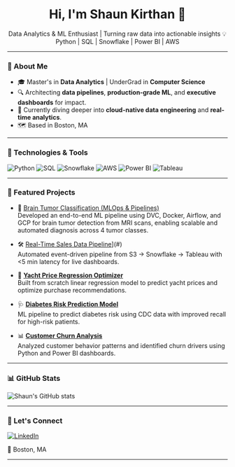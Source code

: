 <h1 align="center">Hi, I'm Shaun Kirthan 👋</h1>

<p align="center">
Data Analytics & ML Enthusiast | Turning raw data into actionable insights  
💡 Python | SQL | Snowflake | Power BI | AWS  
</p>

---

### 🚀 About Me
- 🎓 Master's in **Data Analytics** | UnderGrad in **Computer Science**
- 🔍 Architecting **data pipelines**, **production‑grade ML**, and **executive dashboards** for impact.
- 🌱 Currently diving deeper into **cloud-native data engineering** and **real-time analytics**.
- 🗺️ Based in Boston, MA

---

### 🔧 Technologies & Tools

![Python](https://img.shields.io/badge/Python-3670A0?style=for-the-badge&logo=python&logoColor=white)
![SQL](https://img.shields.io/badge/SQL-4479A1?style=for-the-badge&logo=postgresql&logoColor=white)
![Snowflake](https://img.shields.io/badge/Snowflake-29B5E8?style=for-the-badge&logo=snowflake&logoColor=white)
![AWS](https://img.shields.io/badge/AWS-232F3E?style=for-the-badge&logo=amazon-aws&logoColor=white)
![Power BI](https://img.shields.io/badge/PowerBI-F2C811?style=for-the-badge&logo=powerbi&logoColor=black)
![Tableau](https://img.shields.io/badge/Tableau-E97627?style=for-the-badge&logo=tableau&logoColor=white)

---

### 💼 Featured Projects

- 🧠 [Brain Tumor Classification (MLOps & Pipelines)](https://github.com/Omii2899/Brain-Tumor-Classification)  
  Developed an end-to-end ML pipeline using DVC, Docker, Airflow, and GCP for brain tumor detection from MRI scans, enabling scalable and automated diagnosis across 4 tumor classes.

- 🛠 [Real-Time Sales Data Pipeline](https://github.com/shaunkirthan/SalesStream-RealTime-Pipeline)](#)  
  Automated event-driven pipeline from S3 → Snowflake → Tableau with <5 min latency for live dashboards.

- 🚢 **[Yacht Price Regression Optimizer](https://github.com/shaunkirthan/yacht-price-regression-optimizer)**  
  Built from scratch linear regression model to predict yacht prices and optimize purchase recommendations.

- 🩺 **[Diabetes Risk Prediction Model](https://github.com/shaunkirthan/diabetes-risk-prediction-model)**  
  ML pipeline to predict diabetes risk using CDC data with improved recall for high-risk patients.

- 📊 **[Customer Churn Analysis](https://github.com/shaunkirthan/Customer-Churn--Analysis)**  
  Analyzed customer behavior patterns and identified churn drivers using Python and Power BI dashboards.

---

### 📊 GitHub Stats

![Shaun's GitHub stats](https://github-readme-stats.vercel.app/api?username=shaunkirthan&show_icons=true&theme=tokyonight)

---

### 🔗 Let's Connect

[![LinkedIn](https://img.shields.io/badge/LinkedIn-0A66C2?style=for-the-badge&logo=linkedin&logoColor=white)](https://www.linkedin.com/in/shaun-kirthan)

📍 Boston, MA

---
